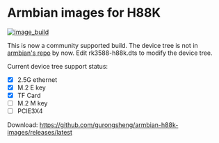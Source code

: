 # Armbian images for H88K
[![image_build](https://github.com/amazingfate/armbian-h88k-images/workflows/Build/badge.svg)](https://github.com/amazingfate/armbian-h88k-images/actions/workflows/build.yml)

This is now a community supported build. The device tree is not in [armbian's repo](https://github.com/armbian/build) by now. Edit rk3588-h88k.dts to modify the device tree.

Current device tree support status:
 - [x] 2.5G ethernet
 - [x] M.2 E key
 - [x] TF Card
 - [ ] M.2 M key
 - [ ] PCIE3X4

Download: https://github.com/gurongsheng/armbian-h88k-images/releases/latest

